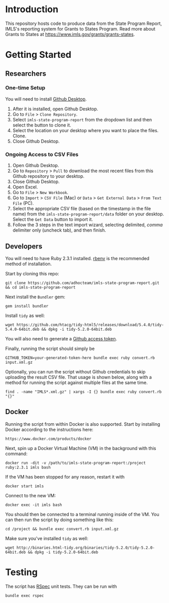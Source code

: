 Introduction
============

This repository hosts code to produce data from the State Program Report,
IMLS's reporting system for Grants to States Program. Read more about
Grants to States at https://www.imls.gov/grants/grants-states.

Getting Started
===============

Researchers
-----------

### One-time Setup

You will need to install [Github Desktop](https://desktop.github.com/).

1. After it is installed, open Github Desktop.
1. Go to `File` > `Clone Repository`.
1. Select `imls-state-program-report` from the dropdown list and then select the button to clone it.
1. Select the location on your desktop where you want to place the files. Clone.
1. Close Github Desktop.

### Ongoing Access to CSV Files

1. Open Github Desktop.
1. Go to `Repository` > `Pull` to download the most recent files from this Github repository to your desktop.
1. Close Github Desktop.
1. Open Excel.
1. Go to `File` > `New Workbook`.
1. Go to `Import` > `CSV File` (Mac) or `Data` > `Get External Data` > `From Text File` (PC).
1. Select the appropriate CSV file (based on the timestamp in the file name) from the `imls-state-program-report/data` folder on your desktop.  Select the `Get Data` button to import it.
1. Follow the 3 steps in the text import wizard, selecting delimited, *comma* delimiter only (uncheck tab), and then finish.

Developers
----------

You will need to have Ruby 2.3.1 installed. [rbenv](https://github.com/rbenv/rbenv)
is the recommended method of installation.

Start by cloning this repo:

    git clone https://github.com/adhocteam/imls-state-program-report.git && cd imls-state-program-report

Next install the `Bundler` gem:

    gem install bundler

Install `tidy` as well:

    wget https://github.com/htacg/tidy-html5/releases/download/5.4.0/tidy-5.4.0-64bit.deb && dpkg -i tidy-5.2.0-64bit.deb

You will also need to generate a
[Github access token](https://help.github.com/articles/creating-an-access-token-for-command-line-use/).

Finally, running the script should simply be

    GITHUB_TOKEN=your-generated-token-here bundle exec ruby convert.rb input.xml.gz

Optionally, you can run the script without Github credentials to skip uploading
the result CSV file. That usage is shown below, along with a method for running
the script against multiple files at the same time.

    find . -name "IMLS*.xml.gz" | xargs -I {} bundle exec ruby convert.rb "{}"

Docker
------

Running the script from within Docker is also supported. Start by installing
Docker according to the instructions here:

    https://www.docker.com/products/docker

Next, spin up a Docker Virtual Machine (VM) in the background with this command:

    docker run -dit -v /path/to/imls-state-program-report:/project ruby:2.3.1 imls bash

If the VM has been stopped for any reason, restart it with

    docker start imls

Connect to the new VM:

    docker exec -it imls bash

You should then be connected to a terminal running inside of the VM. You can
then run the script by doing something like this:

    cd /project && bundle exec convert.rb input.xml.gz

Make sure you've installed `tidy` as well:

    wget http://binaries.html-tidy.org/binaries/tidy-5.2.0/tidy-5.2.0-64bit.deb && dpkg -i tidy-5.2.0-64bit.deb

Testing
=======

The script has [RSpec](http://rspec.info/) unit tests. They can be run with

    bundle exec rspec
